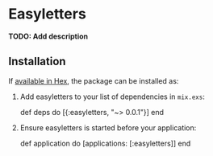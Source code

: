 # Easyletters

**TODO: Add description**

## Installation

If [available in Hex](https://hex.pm/docs/publish), the package can be installed as:

  1. Add easyletters to your list of dependencies in `mix.exs`:

        def deps do
          [{:easyletters, "~> 0.0.1"}]
        end

  2. Ensure easyletters is started before your application:

        def application do
          [applications: [:easyletters]]
        end

